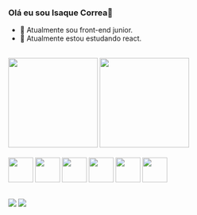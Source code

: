 ### Olá eu sou Isaque Correa👋



- 💼 Atualmente sou front-end junior.
- 📖 Atualmente estou estudando react.
<br>
<div>
 <img height="180em" src="https://github-readme-stats.vercel.app/api?username=Isaque-correa&show_icons=true&theme=radical"/>
 <img height="180em" src="https://github-readme-stats.vercel.app/api/top-langs/?username=Isaque-correa&layout=compact&theme=radical"/>
</div>
<br>
<div>
  <img height="50px" width="50px" src="https://cdn.jsdelivr.net/gh/devicons/devicon/icons/html5/html5-plain-wordmark.svg" />
  <img height ="50px" width="50px" src="https://cdn.jsdelivr.net/gh/devicons/devicon/icons/css3/css3-plain-wordmark.svg" />
  <img height ="50px" width="50px" src="https://cdn.jsdelivr.net/gh/devicons/devicon/icons/sass/sass-original.svg" />
  <img height ="50px" width="50px" src="https://cdn.jsdelivr.net/gh/devicons/devicon/icons/javascript/javascript-plain.svg" />
  <img height ="50px" width="50px" src="https://cdn.jsdelivr.net/gh/devicons/devicon/icons/jquery/jquery-plain-wordmark.svg" />
  <img height ="50px" width="50px" src="https://cdn.jsdelivr.net/gh/devicons/devicon/icons/react/react-original-wordmark.svg" />
</div>

##
<div>
  <a href = "mailto:icorrea.developer@gmail.com"><img src="https://img.shields.io/badge/Gmail-D14836?style=for-the-badge&logo=gmail&logoColor=white"/></a>
  <a href = "https://www.linkedin.com/in/isaque-correa/"><img src="https://img.shields.io/badge/LinkedIn-0077B5?style=for-the-badge&logo=linkedin&logoColor=white"/></a>
</div>
